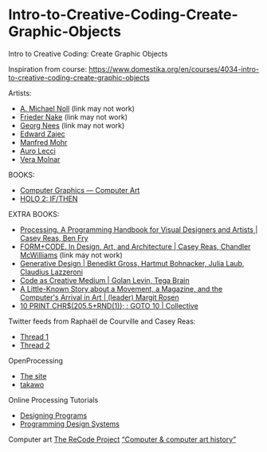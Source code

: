 # Intro-to-Creative-Coding-Create-Graphic-Objects
Intro to Creative Coding: Create Graphic Objects


Inspiration from course: https://www.domestika.org/en/courses/4034-intro-to-creative-coding-create-graphic-objects 

Artists:
* [A. Michael Noll](http://dada.compart-bremen.de/item/agent/16) (link may not work)
* [Frieder Nake](http://dada.compart-bremen.de/item/agent/68) (link may not work)
* [Georg Nees](http://dada.compart-bremen.de/item/agent/15) (link may not work)
* [Edward Zajec](http://www.edwardzajec.com/)
* [Manfred Mohr](https://www.galeriecharlot.com/fr/51/Manfred-Mohr)
* [Auro Lecci](https://aurolecci.com/)
* [Vera Molnar](http://www.veramolnar.com/)

BOOKS:
* [Computer Graphics — Computer Art](https://link.springer.com/book/10.1007/978-3-642-70259-4)
* [HOLO 2: IF/THEN](https://www.holo.mg/shop/holo-2-2/)

EXTRA BOOKS:
* [Processing. A Programming Handbook for Visual Designers and Artists | Casey Reas, Ben Fry](https://mitpress.mit.edu/9780262028288/)
* [FORM+CODE. In Design, Art, and Architecture | Casey Reas, Chandler McWilliams](http://formandcode.com/) (link may not work)
* [Generative Design | Benedikt Gross, Hartmut Bohnacker, Julia Laub, Claudius Lazzeroni](http://www.generative-gestaltung.de/2/#abo)
* [Code as Creative Medium | Golan Levin, Tega Brain](https://mitpress.mit.edu/9780262542043/)
* [A Little-Known Story about a Movement, a Magazine, and the Computer's Arrival in Art | (leader) Margit Rosen](http://new-tendencies.org/)
* [10 PRINT CHR$(205.5+RND(1)); : GOTO 10 | Collective](https://reas.com/10_print/)


Twitter feeds from Raphaël de Courville and Casey Reas:
* [Thread 1](https://twitter.com/sableraph/status/1427649830491496448)
* [Thread 2](https://twitter.com/REAS/status/1473041398962159617)

OpenProcessing
* [The site](https://openprocessing.org/)
* [takawo](https://openprocessing.org/user/6533?view=sketches&o=48)

Online Processing Tutorials
* [Designing Programs](https://designingprograms.bitbucket.io/)
* [Programming Design Systems](https://www.programmingdesignsystems.com/)

Computer art
[The ReCode Project](http://www.recodeproject.com)
[“Computer & computer art history”](https://github.com/v3ga/computer_history)
